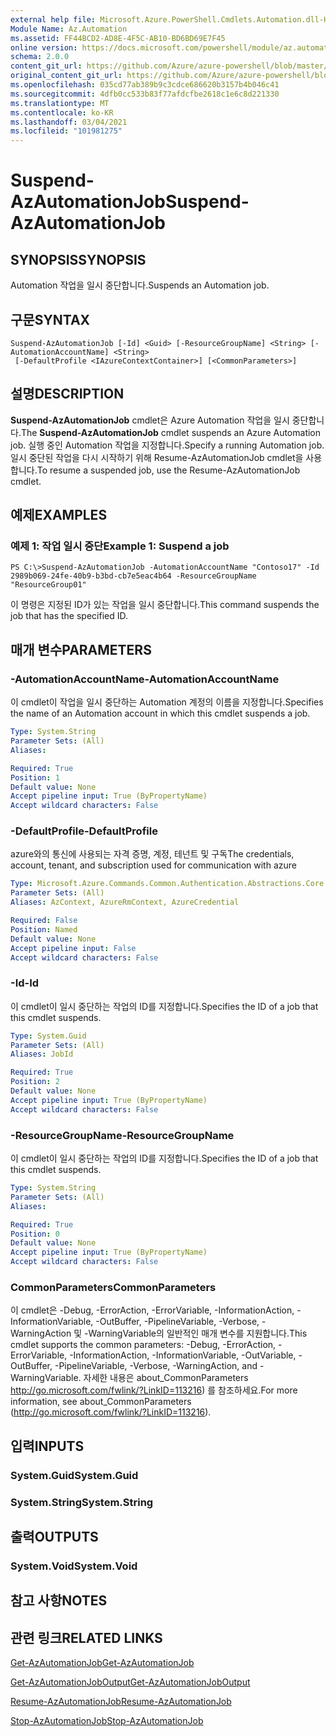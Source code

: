 ```yaml
---
external help file: Microsoft.Azure.PowerShell.Cmdlets.Automation.dll-Help.xml
Module Name: Az.Automation
ms.assetid: FF44BCD2-AD8E-4F5C-AB10-BD6BD69E7F45
online version: https://docs.microsoft.com/powershell/module/az.automation/suspend-azautomationjob
schema: 2.0.0
content_git_url: https://github.com/Azure/azure-powershell/blob/master/src/Automation/Automation/help/Suspend-AzAutomationJob.md
original_content_git_url: https://github.com/Azure/azure-powershell/blob/master/src/Automation/Automation/help/Suspend-AzAutomationJob.md
ms.openlocfilehash: 035cd77ab389b9c3cdce686620b3157b4b046c41
ms.sourcegitcommit: 4dfb0cc533b83f77afdcfbe2618c1e6c8d221330
ms.translationtype: MT
ms.contentlocale: ko-KR
ms.lasthandoff: 03/04/2021
ms.locfileid: "101981275"
---
```

# <span data-ttu-id="0c03d-101">Suspend-AzAutomationJob</span><span class="sxs-lookup"><span data-stu-id="0c03d-101">Suspend-AzAutomationJob</span></span>

## <span data-ttu-id="0c03d-102">SYNOPSIS</span><span class="sxs-lookup"><span data-stu-id="0c03d-102">SYNOPSIS</span></span>
<span data-ttu-id="0c03d-103">Automation 작업을 일시 중단합니다.</span><span class="sxs-lookup"><span data-stu-id="0c03d-103">Suspends an Automation job.</span></span>

## <span data-ttu-id="0c03d-104">구문</span><span class="sxs-lookup"><span data-stu-id="0c03d-104">SYNTAX</span></span>

```
Suspend-AzAutomationJob [-Id] <Guid> [-ResourceGroupName] <String> [-AutomationAccountName] <String>
 [-DefaultProfile <IAzureContextContainer>] [<CommonParameters>]
```

## <span data-ttu-id="0c03d-105">설명</span><span class="sxs-lookup"><span data-stu-id="0c03d-105">DESCRIPTION</span></span>
<span data-ttu-id="0c03d-106">**Suspend-AzAutomationJob** cmdlet은 Azure Automation 작업을 일시 중단합니다.</span><span class="sxs-lookup"><span data-stu-id="0c03d-106">The **Suspend-AzAutomationJob** cmdlet suspends an Azure Automation job.</span></span>
<span data-ttu-id="0c03d-107">실행 중인 Automation 작업을 지정합니다.</span><span class="sxs-lookup"><span data-stu-id="0c03d-107">Specify a running Automation job.</span></span>
<span data-ttu-id="0c03d-108">일시 중단된 작업을 다시 시작하기 위해 Resume-AzAutomationJob cmdlet을 사용 합니다.</span><span class="sxs-lookup"><span data-stu-id="0c03d-108">To resume a suspended job, use the Resume-AzAutomationJob cmdlet.</span></span>

## <span data-ttu-id="0c03d-109">예제</span><span class="sxs-lookup"><span data-stu-id="0c03d-109">EXAMPLES</span></span>

### <span data-ttu-id="0c03d-110">예제 1: 작업 일시 중단</span><span class="sxs-lookup"><span data-stu-id="0c03d-110">Example 1: Suspend a job</span></span>
```
PS C:\>Suspend-AzAutomationJob -AutomationAccountName "Contoso17" -Id 2989b069-24fe-40b9-b3bd-cb7e5eac4b64 -ResourceGroupName "ResourceGroup01"
```

<span data-ttu-id="0c03d-111">이 명령은 지정된 ID가 있는 작업을 일시 중단합니다.</span><span class="sxs-lookup"><span data-stu-id="0c03d-111">This command suspends the job that has the specified ID.</span></span>

## <span data-ttu-id="0c03d-112">매개 변수</span><span class="sxs-lookup"><span data-stu-id="0c03d-112">PARAMETERS</span></span>

### <span data-ttu-id="0c03d-113">-AutomationAccountName</span><span class="sxs-lookup"><span data-stu-id="0c03d-113">-AutomationAccountName</span></span>
<span data-ttu-id="0c03d-114">이 cmdlet이 작업을 일시 중단하는 Automation 계정의 이름을 지정합니다.</span><span class="sxs-lookup"><span data-stu-id="0c03d-114">Specifies the name of an Automation account in which this cmdlet suspends a job.</span></span>

```yaml
Type: System.String
Parameter Sets: (All)
Aliases:

Required: True
Position: 1
Default value: None
Accept pipeline input: True (ByPropertyName)
Accept wildcard characters: False
```

### <span data-ttu-id="0c03d-115">-DefaultProfile</span><span class="sxs-lookup"><span data-stu-id="0c03d-115">-DefaultProfile</span></span>
<span data-ttu-id="0c03d-116">azure와의 통신에 사용되는 자격 증명, 계정, 테넌트 및 구독</span><span class="sxs-lookup"><span data-stu-id="0c03d-116">The credentials, account, tenant, and subscription used for communication with azure</span></span>

```yaml
Type: Microsoft.Azure.Commands.Common.Authentication.Abstractions.Core.IAzureContextContainer
Parameter Sets: (All)
Aliases: AzContext, AzureRmContext, AzureCredential

Required: False
Position: Named
Default value: None
Accept pipeline input: False
Accept wildcard characters: False
```

### <span data-ttu-id="0c03d-117">-Id</span><span class="sxs-lookup"><span data-stu-id="0c03d-117">-Id</span></span>
<span data-ttu-id="0c03d-118">이 cmdlet이 일시 중단하는 작업의 ID를 지정합니다.</span><span class="sxs-lookup"><span data-stu-id="0c03d-118">Specifies the ID of a job that this cmdlet suspends.</span></span>

```yaml
Type: System.Guid
Parameter Sets: (All)
Aliases: JobId

Required: True
Position: 2
Default value: None
Accept pipeline input: True (ByPropertyName)
Accept wildcard characters: False
```

### <span data-ttu-id="0c03d-119">-ResourceGroupName</span><span class="sxs-lookup"><span data-stu-id="0c03d-119">-ResourceGroupName</span></span>
<span data-ttu-id="0c03d-120">이 cmdlet이 일시 중단하는 작업의 ID를 지정합니다.</span><span class="sxs-lookup"><span data-stu-id="0c03d-120">Specifies the ID of a job that this cmdlet suspends.</span></span>

```yaml
Type: System.String
Parameter Sets: (All)
Aliases:

Required: True
Position: 0
Default value: None
Accept pipeline input: True (ByPropertyName)
Accept wildcard characters: False
```

### <span data-ttu-id="0c03d-121">CommonParameters</span><span class="sxs-lookup"><span data-stu-id="0c03d-121">CommonParameters</span></span>
<span data-ttu-id="0c03d-122">이 cmdlet은 -Debug, -ErrorAction, -ErrorVariable, -InformationAction, -InformationVariable, -OutBuffer, -PipelineVariable, -Verbose, -WarningAction 및 -WarningVariable의 일반적인 매개 변수를 지원합니다.</span><span class="sxs-lookup"><span data-stu-id="0c03d-122">This cmdlet supports the common parameters: -Debug, -ErrorAction, -ErrorVariable, -InformationAction, -InformationVariable, -OutVariable, -OutBuffer, -PipelineVariable, -Verbose, -WarningAction, and -WarningVariable.</span></span> <span data-ttu-id="0c03d-123">자세한 내용은 about_CommonParameters http://go.microsoft.com/fwlink/?LinkID=113216) 를 참조하세요.</span><span class="sxs-lookup"><span data-stu-id="0c03d-123">For more information, see about_CommonParameters (http://go.microsoft.com/fwlink/?LinkID=113216).</span></span>

## <span data-ttu-id="0c03d-124">입력</span><span class="sxs-lookup"><span data-stu-id="0c03d-124">INPUTS</span></span>

### <span data-ttu-id="0c03d-125">System.Guid</span><span class="sxs-lookup"><span data-stu-id="0c03d-125">System.Guid</span></span>

### <span data-ttu-id="0c03d-126">System.String</span><span class="sxs-lookup"><span data-stu-id="0c03d-126">System.String</span></span>

## <span data-ttu-id="0c03d-127">출력</span><span class="sxs-lookup"><span data-stu-id="0c03d-127">OUTPUTS</span></span>

### <span data-ttu-id="0c03d-128">System.Void</span><span class="sxs-lookup"><span data-stu-id="0c03d-128">System.Void</span></span>

## <span data-ttu-id="0c03d-129">참고 사항</span><span class="sxs-lookup"><span data-stu-id="0c03d-129">NOTES</span></span>

## <span data-ttu-id="0c03d-130">관련 링크</span><span class="sxs-lookup"><span data-stu-id="0c03d-130">RELATED LINKS</span></span>

[<span data-ttu-id="0c03d-131">Get-AzAutomationJob</span><span class="sxs-lookup"><span data-stu-id="0c03d-131">Get-AzAutomationJob</span></span>](./Get-AzAutomationJob.md)

[<span data-ttu-id="0c03d-132">Get-AzAutomationJobOutput</span><span class="sxs-lookup"><span data-stu-id="0c03d-132">Get-AzAutomationJobOutput</span></span>](./Get-AzAutomationJobOutput.md)

[<span data-ttu-id="0c03d-133">Resume-AzAutomationJob</span><span class="sxs-lookup"><span data-stu-id="0c03d-133">Resume-AzAutomationJob</span></span>](./Resume-AzAutomationJob.md)

[<span data-ttu-id="0c03d-134">Stop-AzAutomationJob</span><span class="sxs-lookup"><span data-stu-id="0c03d-134">Stop-AzAutomationJob</span></span>](./Stop-AzAutomationJob.md)


